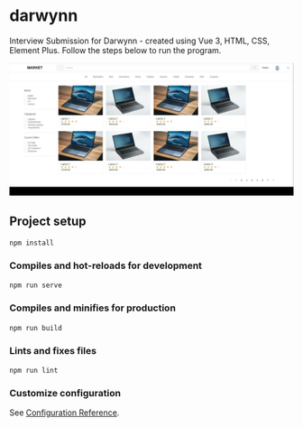 # darwynn
Interview Submission for Darwynn - created using Vue 3, HTML, CSS, Element Plus.
Follow the steps below to run the program. 

<img src="./screenshots/website_prototype.jpg" width="700">

## Project setup
```
npm install
```

### Compiles and hot-reloads for development
```
npm run serve
```

### Compiles and minifies for production
```
npm run build
```

### Lints and fixes files
```
npm run lint
```

### Customize configuration
See [Configuration Reference](https://cli.vuejs.org/config/).
